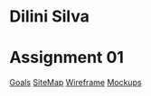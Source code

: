 # Dilini Silva

# Assignment 01

[Goals](https://docs.google.com/document/d/1PIRkBEMSoHOA07a9CbtagnDiQu0iMJgvFhFuH6YUfA0/edit?usp=sharing)
[SiteMap](https://www.gloomaps.com/y2wP4YHCTo)
[Wireframe](https://drive.google.com/file/d/1euAlgLJEgya_a2Kcys76lV2i8kCnk503/view?usp=sharing)
[Mockups](https://www.figma.com/design/JpG8drKKdHI3RP3FpJ6Qd1/Portfolio-Mockups?node-id=0-1&t=gqAZ7VKBBXj32bpE-1)








